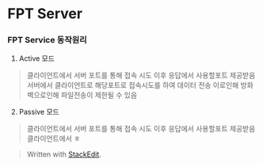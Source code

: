 # FPT Server

### FPT Service 동작원리
1. Active 모드
> 클라이언트에서 서버 포트를 통해 접속 시도 이후 응답에서 사용할포트 제공받음
	서버에서 클라이언트로 해당포트로 접속시도를 하여 데이터 전송
	이로인해 방화벽으로인해 파일전송이 제한될 수 있음
2. Passive 모드
> 클라이언트에서 서버 포트를 통해 접속 시도 이후 응답에서 사용할포트 제공받음
	클라이언트에서 ㅎ


> Written with [StackEdit](https://stackedit.io/).
<!--stackedit_data:
eyJoaXN0b3J5IjpbMTI0MjIxNzIyM119
-->